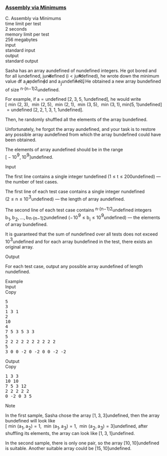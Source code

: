 <h3><a href="https://codeforces.com/contest/1857/problem/C" target="_blank" rel="noopener noreferrer">Assembly via Minimums</a></h3>
<div class="header"><div class="title">C. Assembly via Minimums</div><div class="time-limit"><div class="property-title">time limit per test</div>2 seconds</div><div class="memory-limit"><div class="property-title">memory limit per test</div>256 megabytes</div><div class="input-file input-standard"><div class="property-title">input</div>standard input</div><div class="output-file output-standard"><div class="property-title">output</div>standard output</div></div><div><p>Sasha has an array <span class="MathJax_Preview" style="color: inherit;"><span class="MJXp-math" id="MJXp-Span-1"><span class="MJXp-mi MJXp-italic" id="MJXp-Span-2">a</span></span></span><span class="MathJax MathJax_Processed" id="MathJax-Element-1-Frame" tabindex="0" style=""><nobr><span class="math" id="MathJax-Span-1"><span style="display: inline-block; position: relative; width: 0em; height: 0px; font-size: 122%;"><span style="position: absolute;"><span class="mrow" id="MathJax-Span-2"><span class="mi" id="MathJax-Span-3" style="font-family: MathJax_Math-italic;">a</span></span></span></span></span></nobr></span>undefined of <span class="MathJax_Preview" style="color: inherit;"><span class="MJXp-math" id="MJXp-Span-3"><span class="MJXp-mi MJXp-italic" id="MJXp-Span-4">n</span></span></span><span class="MathJax MathJax_Processed" id="MathJax-Element-2-Frame" tabindex="0" style=""><nobr><span class="math" id="MathJax-Span-4"><span style="display: inline-block; position: relative; width: 0em; height: 0px; font-size: 122%;"><span style="position: absolute;"><span class="mrow" id="MathJax-Span-5"><span class="mi" id="MathJax-Span-6" style="font-family: MathJax_Math-italic;">n</span></span></span></span></span></nobr></span>undefined integers. He got bored and for all <span class="MathJax_Preview" style="color: inherit;"><span class="MJXp-math" id="MJXp-Span-5"><span class="MJXp-mi MJXp-italic" id="MJXp-Span-6">i</span></span></span><span class="MathJax MathJax_Processed" id="MathJax-Element-3-Frame" tabindex="0" style=""><nobr><span class="math" id="MathJax-Span-7"><span style="display: inline-block; position: relative; width: 0em; height: 0px; font-size: 122%;"><span style="position: absolute;"><span class="mrow" id="MathJax-Span-8"><span class="mi" id="MathJax-Span-9" style="font-family: MathJax_Math-italic;">i</span></span></span></span></span></nobr></span>undefined, <span class="MathJax_Preview" style="color: inherit;"><span class="MJXp-math" id="MJXp-Span-7"><span class="MJXp-mi MJXp-italic" id="MJXp-Span-8">j</span></span></span><span class="MathJax MathJax_Processed" id="MathJax-Element-4-Frame" tabindex="0" style=""><nobr><span class="math" id="MathJax-Span-10"><span style="display: inline-block; position: relative; width: 0em; height: 0px; font-size: 122%;"><span style="position: absolute;"><span class="mrow" id="MathJax-Span-11"><span class="mi" id="MathJax-Span-12" style="font-family: MathJax_Math-italic;">j</span></span></span></span></span></nobr></span>undefined (<span class="MathJax_Preview" style="color: inherit;"><span class="MJXp-math" id="MJXp-Span-9"><span class="MJXp-mi MJXp-italic" id="MJXp-Span-10">i</span><span class="MJXp-mo" id="MJXp-Span-11" style="margin-left: 0.333em; margin-right: 0.333em;">&lt;</span><span class="MJXp-mi MJXp-italic" id="MJXp-Span-12">j</span></span></span><span class="MathJax MathJax_Processed" id="MathJax-Element-5-Frame" tabindex="0" style=""><nobr><span class="math" id="MathJax-Span-13"><span style="display: inline-block; position: relative; width: 0em; height: 0px; font-size: 122%;"><span style="position: absolute;"><span class="mrow" id="MathJax-Span-14"><span class="mi" id="MathJax-Span-15" style="font-family: MathJax_Math-italic;">i</span><span class="mo" id="MathJax-Span-16" style="font-family: MathJax_Main; padding-left: 0.296em;">&lt;</span><span class="mi" id="MathJax-Span-17" style="font-family: MathJax_Math-italic; padding-left: 0.296em;">j</span></span></span></span></span></nobr></span>undefined), he wrote down the minimum value of <span class="MathJax_Preview" style="color: inherit;"><span class="MJXp-math" id="MJXp-Span-13"><span class="MJXp-msubsup" id="MJXp-Span-14"><span class="MJXp-mi MJXp-italic" id="MJXp-Span-15" style="margin-right: 0.05em;">a</span><span class="MJXp-mi MJXp-italic MJXp-script" id="MJXp-Span-16" style="vertical-align: -0.4em;">i</span></span></span></span><span class="MathJax MathJax_Processed" id="MathJax-Element-6-Frame" tabindex="0" style=""><nobr><span class="math" id="MathJax-Span-18"><span style="display: inline-block; position: relative; width: 0em; height: 0px; font-size: 122%;"><span style="position: absolute;"><span class="mrow" id="MathJax-Span-19"><span class="msubsup" id="MathJax-Span-20"><span style="display: inline-block; position: relative; width: 0.823em; height: 0px;"><span style="position: absolute; clip: rect(3.34em, 1000.53em, 4.16em, -999.997em); top: -3.978em; left: 0em;"><span class="mi" id="MathJax-Span-21" style="font-family: MathJax_Math-italic;">a</span><span style="display: inline-block; width: 0px; height: 3.984em;"></span></span><span style="position: absolute; top: -3.803em; left: 0.53em;"><span class="mi" id="MathJax-Span-22" style="font-size: 70.7%; font-family: MathJax_Math-italic;">i</span><span style="display: inline-block; width: 0px; height: 3.984em;"></span></span></span></span></span></span></span></span></nobr></span>undefined and <span class="MathJax_Preview" style="color: inherit;"><span class="MJXp-math" id="MJXp-Span-17"><span class="MJXp-msubsup" id="MJXp-Span-18"><span class="MJXp-mi MJXp-italic" id="MJXp-Span-19" style="margin-right: 0.05em;">a</span><span class="MJXp-mi MJXp-italic MJXp-script" id="MJXp-Span-20" style="vertical-align: -0.4em;">j</span></span></span></span><span class="MathJax MathJax_Processing" id="MathJax-Element-7-Frame" tabindex="0"></span>undefined. He obtained a new array <span class="MathJax_Preview" style="color: inherit;"><span class="MJXp-math" id="MJXp-Span-21"><span class="MJXp-mi MJXp-italic" id="MJXp-Span-22">b</span></span></span><span class="MathJax MathJax_Processing" id="MathJax-Element-8-Frame" tabindex="0"></span>undefined of size <span class="MathJax_Preview" style="color: inherit;"><span class="MJXp-math" id="MJXp-Span-23"><span class="MJXp-mfrac" id="MJXp-Span-24" style="vertical-align: 0.25em;"><span class="MJXp-box MJXp-script"><span class="MJXp-mi MJXp-italic" id="MJXp-Span-25">n</span><span class="MJXp-mo" id="MJXp-Span-26">⋅</span><span class="MJXp-mo" id="MJXp-Span-27">(</span><span class="MJXp-mi MJXp-italic" id="MJXp-Span-28">n</span><span class="MJXp-mo" id="MJXp-Span-29">−</span><span class="MJXp-mn" id="MJXp-Span-30">1</span><span class="MJXp-mo" id="MJXp-Span-31">)</span></span><span class="MJXp-box" style="margin-top: -0.9em;"><span class="MJXp-denom"><span><span class="MJXp-rule" style="height: 1em; border-top: none; border-bottom: 1px solid; margin: 0.1em 0px;"></span></span><span><span class="MJXp-box MJXp-script"><span class="MJXp-mn" id="MJXp-Span-32">2</span></span></span></span></span></span></span></span><span class="MathJax MathJax_Processing" id="MathJax-Element-9-Frame" tabindex="0"></span>undefined.</p><p>For example, if <span class="MathJax_Preview" style="color: inherit;"><span class="MJXp-math" id="MJXp-Span-33"><span class="MJXp-mi MJXp-italic" id="MJXp-Span-34">a</span><span class="MJXp-mo" id="MJXp-Span-35" style="margin-left: 0.333em; margin-right: 0.333em;">=</span></span></span><span class="MathJax MathJax_Processing" id="MathJax-Element-10-Frame" tabindex="0"></span>undefined [<span class="MathJax_Preview" style="color: inherit;"><span class="MJXp-math" id="MJXp-Span-36"><span class="MJXp-mn" id="MJXp-Span-37">2</span><span class="MJXp-mo" id="MJXp-Span-38" style="margin-left: 0em; margin-right: 0.222em;">,</span><span class="MJXp-mn" id="MJXp-Span-39">3</span><span class="MJXp-mo" id="MJXp-Span-40" style="margin-left: 0em; margin-right: 0.222em;">,</span><span class="MJXp-mn" id="MJXp-Span-41">5</span><span class="MJXp-mo" id="MJXp-Span-42" style="margin-left: 0em; margin-right: 0.222em;">,</span><span class="MJXp-mn" id="MJXp-Span-43">1</span></span></span><span class="MathJax MathJax_Processing" id="MathJax-Element-11-Frame" tabindex="0"></span>undefined], he would write [<span class="MathJax_Preview" style="color: inherit;"><span class="MJXp-math" id="MJXp-Span-46"><span class="MJXp-mo" id="MJXp-Span-47" style="margin-left: 0.333em; margin-right: 0.333em;">min</span><span class="MJXp-mo" id="MJXp-Span-48" style="margin-left: 0em; margin-right: 0em;">(</span><span class="MJXp-mn" id="MJXp-Span-49">2</span><span class="MJXp-mo" id="MJXp-Span-50" style="margin-left: 0em; margin-right: 0.222em;">,</span><span class="MJXp-mn" id="MJXp-Span-51">3</span><span class="MJXp-mo" id="MJXp-Span-52" style="margin-left: 0em; margin-right: 0em;">)</span><span class="MJXp-mo" id="MJXp-Span-53" style="margin-left: 0em; margin-right: 0.222em;">,</span><span class="MJXp-mo" id="MJXp-Span-54" style="margin-left: 0.333em; margin-right: 0.333em;">min</span><span class="MJXp-mo" id="MJXp-Span-55" style="margin-left: 0em; margin-right: 0em;">(</span><span class="MJXp-mn" id="MJXp-Span-56">2</span><span class="MJXp-mo" id="MJXp-Span-57" style="margin-left: 0em; margin-right: 0.222em;">,</span><span class="MJXp-mn" id="MJXp-Span-58">5</span><span class="MJXp-mo" id="MJXp-Span-59" style="margin-left: 0em; margin-right: 0em;">)</span><span class="MJXp-mo" id="MJXp-Span-60" style="margin-left: 0em; margin-right: 0.222em;">,</span><span class="MJXp-mo" id="MJXp-Span-61" style="margin-left: 0.333em; margin-right: 0.333em;">min</span><span class="MJXp-mo" id="MJXp-Span-62" style="margin-left: 0em; margin-right: 0em;">(</span><span class="MJXp-mn" id="MJXp-Span-63">2</span><span class="MJXp-mo" id="MJXp-Span-64" style="margin-left: 0em; margin-right: 0.222em;">,</span><span class="MJXp-mn" id="MJXp-Span-65">1</span><span class="MJXp-mo" id="MJXp-Span-66" style="margin-left: 0em; margin-right: 0em;">)</span><span class="MJXp-mo" id="MJXp-Span-67" style="margin-left: 0em; margin-right: 0.222em;">,</span><span class="MJXp-mo" id="MJXp-Span-68" style="margin-left: 0.333em; margin-right: 0.333em;">min</span><span class="MJXp-mo" id="MJXp-Span-69" style="margin-left: 0em; margin-right: 0em;">(</span><span class="MJXp-mn" id="MJXp-Span-70">3</span><span class="MJXp-mo" id="MJXp-Span-71" style="margin-left: 0em; margin-right: 0.222em;">,</span><span class="MJXp-mn" id="MJXp-Span-72">5</span><span class="MJXp-mo" id="MJXp-Span-73" style="margin-left: 0em; margin-right: 0em;">)</span><span class="MJXp-mo" id="MJXp-Span-74" style="margin-left: 0em; margin-right: 0.222em;">,</span><span class="MJXp-mo" id="MJXp-Span-75" style="margin-left: 0.333em; margin-right: 0.333em;">min</span><span class="MJXp-mo" id="MJXp-Span-76" style="margin-left: 0em; margin-right: 0em;">(</span><span class="MJXp-mn" id="MJXp-Span-77">3</span><span class="MJXp-mo" id="MJXp-Span-78" style="margin-left: 0em; margin-right: 0.222em;">,</span><span class="MJXp-mn" id="MJXp-Span-79">1</span><span class="MJXp-mo" id="MJXp-Span-80" style="margin-left: 0em; margin-right: 0em;">)</span><span class="MJXp-mo" id="MJXp-Span-81" style="margin-left: 0em; margin-right: 0.222em;">,</span><span class="MJXp-mi MJXp-italic" id="MJXp-Span-82">m</span><span class="MJXp-mi MJXp-italic" id="MJXp-Span-83">i</span><span class="MJXp-mi MJXp-italic" id="MJXp-Span-84">n</span><span class="MJXp-mo" id="MJXp-Span-85" style="margin-left: 0em; margin-right: 0em;">(</span><span class="MJXp-mn" id="MJXp-Span-86">5</span><span class="MJXp-mo" id="MJXp-Span-87" style="margin-left: 0em; margin-right: 0.222em;">,</span><span class="MJXp-mn" id="MJXp-Span-88">1</span><span class="MJXp-mo" id="MJXp-Span-89" style="margin-left: 0em; margin-right: 0em;">)</span></span></span><span class="MathJax MathJax_Processing" id="MathJax-Element-12-Frame" tabindex="0"></span>undefined] <span class="MathJax_Preview" style="color: inherit;"><span class="MJXp-math" id="MJXp-Span-90"><span class="MJXp-mo" id="MJXp-Span-91" style="margin-left: 0.333em; margin-right: 0.333em;">=</span></span></span><span class="MathJax MathJax_Processing" id="MathJax-Element-13-Frame" tabindex="0"></span>undefined [<span class="MathJax_Preview" style="color: inherit;"><span class="MJXp-math" id="MJXp-Span-92"><span class="MJXp-mn" id="MJXp-Span-93">2</span><span class="MJXp-mo" id="MJXp-Span-94" style="margin-left: 0em; margin-right: 0.222em;">,</span><span class="MJXp-mn" id="MJXp-Span-95">2</span><span class="MJXp-mo" id="MJXp-Span-96" style="margin-left: 0em; margin-right: 0.222em;">,</span><span class="MJXp-mn" id="MJXp-Span-97">1</span><span class="MJXp-mo" id="MJXp-Span-98" style="margin-left: 0em; margin-right: 0.222em;">,</span><span class="MJXp-mn" id="MJXp-Span-99">3</span><span class="MJXp-mo" id="MJXp-Span-100" style="margin-left: 0em; margin-right: 0.222em;">,</span><span class="MJXp-mn" id="MJXp-Span-101">1</span><span class="MJXp-mo" id="MJXp-Span-102" style="margin-left: 0em; margin-right: 0.222em;">,</span><span class="MJXp-mn" id="MJXp-Span-103">1</span></span></span><span class="MathJax MathJax_Processing" id="MathJax-Element-14-Frame" tabindex="0"></span>undefined].</p><p>Then, he randomly <span class="tex-font-style-bf">shuffled</span> all the elements of the array <span class="MathJax_Preview" style="color: inherit;"><span class="MJXp-math" id="MJXp-Span-104"><span class="MJXp-mi MJXp-italic" id="MJXp-Span-105">b</span></span></span><span class="MathJax MathJax_Processing" id="MathJax-Element-15-Frame" tabindex="0"></span>undefined.</p><p>Unfortunately, he forgot the array <span class="MathJax_Preview" style="color: inherit;"><span class="MJXp-math" id="MJXp-Span-106"><span class="MJXp-mi MJXp-italic" id="MJXp-Span-107">a</span></span></span><span class="MathJax MathJax_Processing" id="MathJax-Element-16-Frame" tabindex="0"></span>undefined, and your task is to restore any possible array <span class="MathJax_Preview" style="color: inherit;"><span class="MJXp-math" id="MJXp-Span-108"><span class="MJXp-mi MJXp-italic" id="MJXp-Span-109">a</span></span></span><span class="MathJax MathJax_Processing" id="MathJax-Element-17-Frame" tabindex="0"></span>undefined from which the array <span class="MathJax_Preview" style="color: inherit;"><span class="MJXp-math" id="MJXp-Span-110"><span class="MJXp-mi MJXp-italic" id="MJXp-Span-111">b</span></span></span><span class="MathJax MathJax_Processing" id="MathJax-Element-18-Frame" tabindex="0"></span>undefined could have been obtained.</p><p><span class="tex-font-style-bf">The elements of array <span class="MathJax_Preview" style="color: inherit;"><span class="MJXp-math" id="MJXp-Span-112"><span class="MJXp-mi MJXp-italic" id="MJXp-Span-113">a</span></span></span><span class="MathJax MathJax_Processing" id="MathJax-Element-19-Frame" tabindex="0"></span>undefined should be in the range <span class="MathJax_Preview" style="color: inherit;"><span class="MJXp-math" id="MJXp-Span-114"><span class="MJXp-mo" id="MJXp-Span-115" style="margin-left: 0em; margin-right: 0em;">[</span><span class="MJXp-mo" id="MJXp-Span-116" style="margin-left: 0.267em; margin-right: 0.267em;">−</span><span class="MJXp-msubsup" id="MJXp-Span-117"><span class="MJXp-mn" id="MJXp-Span-118" style="margin-right: 0.05em;">10</span><span class="MJXp-mn MJXp-script" id="MJXp-Span-119" style="vertical-align: 0.5em;">9</span></span><span class="MJXp-mo" id="MJXp-Span-120" style="margin-left: 0em; margin-right: 0.222em;">,</span><span class="MJXp-msubsup" id="MJXp-Span-121"><span class="MJXp-mn" id="MJXp-Span-122" style="margin-right: 0.05em;">10</span><span class="MJXp-mn MJXp-script" id="MJXp-Span-123" style="vertical-align: 0.5em;">9</span></span><span class="MJXp-mo" id="MJXp-Span-124" style="margin-left: 0em; margin-right: 0em;">]</span></span></span><span class="MathJax MathJax_Processing" id="MathJax-Element-20-Frame" tabindex="0"></span>undefined</span>.</p></div><div class="input-specification"><div class="section-title">Input</div><p>The first line contains a single integer <span class="MathJax_Preview" style="color: inherit;"><span class="MJXp-math" id="MJXp-Span-125"><span class="MJXp-mi MJXp-italic" id="MJXp-Span-126">t</span></span></span><span class="MathJax MathJax_Processing" id="MathJax-Element-21-Frame" tabindex="0"></span>undefined (<span class="MathJax_Preview" style="color: inherit;"><span class="MJXp-math" id="MJXp-Span-127"><span class="MJXp-mn" id="MJXp-Span-128">1</span><span class="MJXp-mo" id="MJXp-Span-129" style="margin-left: 0.333em; margin-right: 0.333em;">≤</span><span class="MJXp-mi MJXp-italic" id="MJXp-Span-130">t</span><span class="MJXp-mo" id="MJXp-Span-131" style="margin-left: 0.333em; margin-right: 0.333em;">≤</span><span class="MJXp-mn" id="MJXp-Span-132">200</span></span></span><span class="MathJax MathJax_Processing" id="MathJax-Element-22-Frame" tabindex="0"></span>undefined)&nbsp;— the number of test cases.</p><p>The first line of each test case contains a single integer <span class="MathJax_Preview" style="color: inherit;"><span class="MJXp-math" id="MJXp-Span-133"><span class="MJXp-mi MJXp-italic" id="MJXp-Span-134">n</span></span></span><span class="MathJax MathJax_Processing" id="MathJax-Element-23-Frame" tabindex="0"></span>undefined (<span class="MathJax_Preview" style="color: inherit;"><span class="MJXp-math" id="MJXp-Span-135"><span class="MJXp-mn" id="MJXp-Span-136">2</span><span class="MJXp-mo" id="MJXp-Span-137" style="margin-left: 0.333em; margin-right: 0.333em;">≤</span><span class="MJXp-mi MJXp-italic" id="MJXp-Span-138">n</span><span class="MJXp-mo" id="MJXp-Span-139" style="margin-left: 0.333em; margin-right: 0.333em;">≤</span><span class="MJXp-msubsup" id="MJXp-Span-140"><span class="MJXp-mn" id="MJXp-Span-141" style="margin-right: 0.05em;">10</span><span class="MJXp-mn MJXp-script" id="MJXp-Span-142" style="vertical-align: 0.5em;">3</span></span></span></span><span class="MathJax MathJax_Processing" id="MathJax-Element-24-Frame" tabindex="0"></span>undefined)&nbsp;— the length of array <span class="MathJax_Preview" style="color: inherit;"><span class="MJXp-math" id="MJXp-Span-143"><span class="MJXp-mi MJXp-italic" id="MJXp-Span-144">a</span></span></span><span class="MathJax MathJax_Processing" id="MathJax-Element-25-Frame" tabindex="0"></span>undefined.</p><p>The second line of each test case contains <span class="MathJax_Preview" style="color: inherit;"><span class="MJXp-math" id="MJXp-Span-145"><span class="MJXp-mfrac" id="MJXp-Span-146" style="vertical-align: 0.25em;"><span class="MJXp-box MJXp-script"><span class="MJXp-mi MJXp-italic" id="MJXp-Span-147">n</span><span class="MJXp-mo" id="MJXp-Span-148">⋅</span><span class="MJXp-mo" id="MJXp-Span-149">(</span><span class="MJXp-mi MJXp-italic" id="MJXp-Span-150">n</span><span class="MJXp-mo" id="MJXp-Span-151">−</span><span class="MJXp-mn" id="MJXp-Span-152">1</span><span class="MJXp-mo" id="MJXp-Span-153">)</span></span><span class="MJXp-box" style="margin-top: -0.9em;"><span class="MJXp-denom"><span><span class="MJXp-rule" style="height: 1em; border-top: none; border-bottom: 1px solid; margin: 0.1em 0px;"></span></span><span><span class="MJXp-box MJXp-script"><span class="MJXp-mn" id="MJXp-Span-154">2</span></span></span></span></span></span></span></span><span class="MathJax MathJax_Processing" id="MathJax-Element-26-Frame" tabindex="0"></span>undefined integers <span class="MathJax_Preview" style="color: inherit;"><span class="MJXp-math" id="MJXp-Span-155"><span class="MJXp-msubsup" id="MJXp-Span-156"><span class="MJXp-mi MJXp-italic" id="MJXp-Span-157" style="margin-right: 0.05em;">b</span><span class="MJXp-mn MJXp-script" id="MJXp-Span-158" style="vertical-align: -0.4em;">1</span></span><span class="MJXp-mo" id="MJXp-Span-159" style="margin-left: 0em; margin-right: 0.222em;">,</span><span class="MJXp-msubsup" id="MJXp-Span-160"><span class="MJXp-mi MJXp-italic" id="MJXp-Span-161" style="margin-right: 0.05em;">b</span><span class="MJXp-mn MJXp-script" id="MJXp-Span-162" style="vertical-align: -0.4em;">2</span></span><span class="MJXp-mo" id="MJXp-Span-163" style="margin-left: 0em; margin-right: 0.222em;">,</span><span class="MJXp-mo" id="MJXp-Span-164" style="margin-left: 0em; margin-right: 0em;">…</span><span class="MJXp-mo" id="MJXp-Span-165" style="margin-left: 0em; margin-right: 0.222em;">,</span><span class="MJXp-msubsup" id="MJXp-Span-166"><span class="MJXp-mi MJXp-italic" id="MJXp-Span-167" style="margin-right: 0.05em;">b</span><span class="MJXp-mrow MJXp-script" id="MJXp-Span-168" style="vertical-align: -0.4em;"><span class="MJXp-mfrac" id="MJXp-Span-169" style="vertical-align: 0.25em;"><span class="MJXp-box MJXp-script"><span class="MJXp-mi MJXp-italic" id="MJXp-Span-170">n</span><span class="MJXp-mo" id="MJXp-Span-171">⋅</span><span class="MJXp-mo" id="MJXp-Span-172">(</span><span class="MJXp-mi MJXp-italic" id="MJXp-Span-173">n</span><span class="MJXp-mo" id="MJXp-Span-174">−</span><span class="MJXp-mn" id="MJXp-Span-175">1</span><span class="MJXp-mo" id="MJXp-Span-176">)</span></span><span class="MJXp-box" style="margin-top: -0.9em;"><span class="MJXp-denom"><span><span class="MJXp-rule" style="height: 1em; border-top: none; border-bottom: 1px solid; margin: 0.1em 0px;"></span></span><span><span class="MJXp-box MJXp-script"><span class="MJXp-mn" id="MJXp-Span-177">2</span></span></span></span></span></span></span></span></span></span><span class="MathJax MathJax_Processing" id="MathJax-Element-27-Frame" tabindex="0"></span>undefined (<span class="MathJax_Preview" style="color: inherit;"><span class="MJXp-math" id="MJXp-Span-178"><span class="MJXp-mo" id="MJXp-Span-179" style="margin-left: 0em; margin-right: 0.111em;">−</span><span class="MJXp-msubsup" id="MJXp-Span-180"><span class="MJXp-mn" id="MJXp-Span-181" style="margin-right: 0.05em;">10</span><span class="MJXp-mn MJXp-script" id="MJXp-Span-182" style="vertical-align: 0.5em;">9</span></span><span class="MJXp-mo" id="MJXp-Span-183" style="margin-left: 0.333em; margin-right: 0.333em;">≤</span><span class="MJXp-msubsup" id="MJXp-Span-184"><span class="MJXp-mi MJXp-italic" id="MJXp-Span-185" style="margin-right: 0.05em;">b</span><span class="MJXp-mi MJXp-italic MJXp-script" id="MJXp-Span-186" style="vertical-align: -0.4em;">i</span></span><span class="MJXp-mo" id="MJXp-Span-187" style="margin-left: 0.333em; margin-right: 0.333em;">≤</span><span class="MJXp-msubsup" id="MJXp-Span-188"><span class="MJXp-mn" id="MJXp-Span-189" style="margin-right: 0.05em;">10</span><span class="MJXp-mn MJXp-script" id="MJXp-Span-190" style="vertical-align: 0.5em;">9</span></span></span></span><span class="MathJax MathJax_Processing" id="MathJax-Element-28-Frame" tabindex="0"></span>undefined)&nbsp;— the elements of array <span class="MathJax_Preview" style="color: inherit;"><span class="MJXp-math" id="MJXp-Span-191"><span class="MJXp-mi MJXp-italic" id="MJXp-Span-192">b</span></span></span><span class="MathJax MathJax_Processing" id="MathJax-Element-29-Frame" tabindex="0"></span>undefined.</p><p>It is guaranteed that the sum of <span class="MathJax_Preview" style="color: inherit;"><span class="MJXp-math" id="MJXp-Span-193"><span class="MJXp-mi MJXp-italic" id="MJXp-Span-194">n</span></span></span><span class="MathJax MathJax_Processing" id="MathJax-Element-30-Frame" tabindex="0"></span>undefined over all tests does not exceed <span class="MathJax_Preview" style="color: inherit;"><span class="MJXp-math" id="MJXp-Span-195"><span class="MJXp-msubsup" id="MJXp-Span-196"><span class="MJXp-mn" id="MJXp-Span-197" style="margin-right: 0.05em;">10</span><span class="MJXp-mn MJXp-script" id="MJXp-Span-198" style="vertical-align: 0.5em;">3</span></span></span></span><span class="MathJax MathJax_Processing" id="MathJax-Element-31-Frame" tabindex="0"></span>undefined and for each array <span class="MathJax_Preview" style="color: inherit;"><span class="MJXp-math" id="MJXp-Span-199"><span class="MJXp-mi MJXp-italic" id="MJXp-Span-200">b</span></span></span><span class="MathJax MathJax_Processing" id="MathJax-Element-32-Frame" tabindex="0"></span>undefined in the test, there exists an original array.</p></div><div class="output-specification"><div class="section-title">Output</div><p>For each test case, output any possible array <span class="MathJax_Preview" style="color: inherit;"><span class="MJXp-math" id="MJXp-Span-201"><span class="MJXp-mi MJXp-italic" id="MJXp-Span-202">a</span></span></span><span class="MathJax MathJax_Processing" id="MathJax-Element-33-Frame" tabindex="0"></span>undefined of length <span class="MathJax_Preview" style="color: inherit;"><span class="MJXp-math" id="MJXp-Span-203"><span class="MJXp-mi MJXp-italic" id="MJXp-Span-204">n</span></span></span><span class="MathJax MathJax_Processing" id="MathJax-Element-34-Frame" tabindex="0"></span>undefined.</p></div><div class="sample-tests"><div class="section-title">Example</div><div class="sample-test"><div class="input"><div class="title">Input<div title="Copy" data-clipboard-target="#id0005666792258692899" id="id0026382954707892503" class="input-output-copier">Copy</div></div><pre id="id0005666792258692899"><div class="test-example-line test-example-line-even test-example-line-0">5</div><div class="test-example-line test-example-line-odd test-example-line-1">3</div><div class="test-example-line test-example-line-odd test-example-line-1">1 3 1</div><div class="test-example-line test-example-line-even test-example-line-2">2</div><div class="test-example-line test-example-line-even test-example-line-2">10</div><div class="test-example-line test-example-line-odd test-example-line-3">4</div><div class="test-example-line test-example-line-odd test-example-line-3">7 5 3 5 3 3</div><div class="test-example-line test-example-line-even test-example-line-4">5</div><div class="test-example-line test-example-line-even test-example-line-4">2 2 2 2 2 2 2 2 2 2</div><div class="test-example-line test-example-line-odd test-example-line-5">5</div><div class="test-example-line test-example-line-odd test-example-line-5">3 0 0 -2 0 -2 0 0 -2 -2</div></pre></div><div class="output"><div class="title">Output<div title="Copy" data-clipboard-target="#id009537194637474564" id="id008626373314640929" class="input-output-copier">Copy</div></div><pre id="id009537194637474564">1 3 3
10 10
7 5 3 12
2 2 2 2 2
0 -2 0 3 5</pre></div></div></div><div class="note"><div class="section-title">Note</div><p>In the first sample, Sasha chose the array <span class="MathJax_Preview" style="color: inherit;"><span class="MJXp-math" id="MJXp-Span-205"><span class="MJXp-mo" id="MJXp-Span-206" style="margin-left: 0em; margin-right: 0em;">[</span><span class="MJXp-mn" id="MJXp-Span-207">1</span><span class="MJXp-mo" id="MJXp-Span-208" style="margin-left: 0em; margin-right: 0.222em;">,</span><span class="MJXp-mn" id="MJXp-Span-209">3</span><span class="MJXp-mo" id="MJXp-Span-210" style="margin-left: 0em; margin-right: 0.222em;">,</span><span class="MJXp-mn" id="MJXp-Span-211">3</span><span class="MJXp-mo" id="MJXp-Span-212" style="margin-left: 0em; margin-right: 0em;">]</span></span></span><span class="MathJax MathJax_Processing" id="MathJax-Element-35-Frame" tabindex="0"></span>undefined, then the array <span class="MathJax_Preview" style="color: inherit;"><span class="MJXp-math" id="MJXp-Span-213"><span class="MJXp-mi MJXp-italic" id="MJXp-Span-214">b</span></span></span><span class="MathJax MathJax_Processing" id="MathJax-Element-36-Frame" tabindex="0"></span>undefined will look like <span class="MathJax_Preview" style="color: inherit;"><span class="MJXp-math" id="MJXp-Span-215"><span class="MJXp-mo" id="MJXp-Span-216" style="margin-left: 0em; margin-right: 0em;">[</span><span class="MJXp-mo" id="MJXp-Span-217" style="margin-left: 0.333em; margin-right: 0.333em;">min</span><span class="MJXp-mo" id="MJXp-Span-218" style="margin-left: 0em; margin-right: 0em;">(</span><span class="MJXp-msubsup" id="MJXp-Span-219"><span class="MJXp-mi MJXp-italic" id="MJXp-Span-220" style="margin-right: 0.05em;">a</span><span class="MJXp-mn MJXp-script" id="MJXp-Span-221" style="vertical-align: -0.4em;">1</span></span><span class="MJXp-mo" id="MJXp-Span-222" style="margin-left: 0em; margin-right: 0.222em;">,</span><span class="MJXp-msubsup" id="MJXp-Span-223"><span class="MJXp-mi MJXp-italic" id="MJXp-Span-224" style="margin-right: 0.05em;">a</span><span class="MJXp-mn MJXp-script" id="MJXp-Span-225" style="vertical-align: -0.4em;">2</span></span><span class="MJXp-mo" id="MJXp-Span-226" style="margin-left: 0em; margin-right: 0em;">)</span><span class="MJXp-mo" id="MJXp-Span-227" style="margin-left: 0.333em; margin-right: 0.333em;">=</span><span class="MJXp-mn" id="MJXp-Span-228">1</span><span class="MJXp-mo" id="MJXp-Span-229" style="margin-left: 0em; margin-right: 0.222em;">,</span><span class="MJXp-mo" id="MJXp-Span-230" style="margin-left: 0.333em; margin-right: 0.333em;">min</span><span class="MJXp-mo" id="MJXp-Span-231" style="margin-left: 0em; margin-right: 0em;">(</span><span class="MJXp-msubsup" id="MJXp-Span-232"><span class="MJXp-mi MJXp-italic" id="MJXp-Span-233" style="margin-right: 0.05em;">a</span><span class="MJXp-mn MJXp-script" id="MJXp-Span-234" style="vertical-align: -0.4em;">1</span></span><span class="MJXp-mo" id="MJXp-Span-235" style="margin-left: 0em; margin-right: 0.222em;">,</span><span class="MJXp-msubsup" id="MJXp-Span-236"><span class="MJXp-mi MJXp-italic" id="MJXp-Span-237" style="margin-right: 0.05em;">a</span><span class="MJXp-mn MJXp-script" id="MJXp-Span-238" style="vertical-align: -0.4em;">3</span></span><span class="MJXp-mo" id="MJXp-Span-239" style="margin-left: 0em; margin-right: 0em;">)</span><span class="MJXp-mo" id="MJXp-Span-240" style="margin-left: 0.333em; margin-right: 0.333em;">=</span><span class="MJXp-mn" id="MJXp-Span-241">1</span><span class="MJXp-mo" id="MJXp-Span-242" style="margin-left: 0em; margin-right: 0.222em;">,</span><span class="MJXp-mo" id="MJXp-Span-243" style="margin-left: 0.333em; margin-right: 0.333em;">min</span><span class="MJXp-mo" id="MJXp-Span-244" style="margin-left: 0em; margin-right: 0em;">(</span><span class="MJXp-msubsup" id="MJXp-Span-245"><span class="MJXp-mi MJXp-italic" id="MJXp-Span-246" style="margin-right: 0.05em;">a</span><span class="MJXp-mn MJXp-script" id="MJXp-Span-247" style="vertical-align: -0.4em;">2</span></span><span class="MJXp-mo" id="MJXp-Span-248" style="margin-left: 0em; margin-right: 0.222em;">,</span><span class="MJXp-msubsup" id="MJXp-Span-249"><span class="MJXp-mi MJXp-italic" id="MJXp-Span-250" style="margin-right: 0.05em;">a</span><span class="MJXp-mn MJXp-script" id="MJXp-Span-251" style="vertical-align: -0.4em;">3</span></span><span class="MJXp-mo" id="MJXp-Span-252" style="margin-left: 0em; margin-right: 0em;">)</span><span class="MJXp-mo" id="MJXp-Span-253" style="margin-left: 0.333em; margin-right: 0.333em;">=</span><span class="MJXp-mn" id="MJXp-Span-254">3</span><span class="MJXp-mo" id="MJXp-Span-255" style="margin-left: 0em; margin-right: 0em;">]</span></span></span><span class="MathJax MathJax_Processing" id="MathJax-Element-37-Frame" tabindex="0"></span>undefined, after shuffling its elements, the array can look like <span class="MathJax_Preview" style="color: inherit;"><span class="MJXp-math" id="MJXp-Span-256"><span class="MJXp-mo" id="MJXp-Span-257" style="margin-left: 0em; margin-right: 0em;">[</span><span class="MJXp-mn" id="MJXp-Span-258">1</span><span class="MJXp-mo" id="MJXp-Span-259" style="margin-left: 0em; margin-right: 0.222em;">,</span><span class="MJXp-mn" id="MJXp-Span-260">3</span><span class="MJXp-mo" id="MJXp-Span-261" style="margin-left: 0em; margin-right: 0.222em;">,</span><span class="MJXp-mn" id="MJXp-Span-262">1</span><span class="MJXp-mo" id="MJXp-Span-263" style="margin-left: 0em; margin-right: 0em;">]</span></span></span><span class="MathJax MathJax_Processing" id="MathJax-Element-38-Frame" tabindex="0"></span>undefined.</p><p>In the second sample, there is only one pair, so the array <span class="MathJax_Preview" style="color: inherit;"><span class="MJXp-math" id="MJXp-Span-264"><span class="MJXp-mo" id="MJXp-Span-265" style="margin-left: 0em; margin-right: 0em;">[</span><span class="MJXp-mn" id="MJXp-Span-266">10</span><span class="MJXp-mo" id="MJXp-Span-267" style="margin-left: 0em; margin-right: 0.222em;">,</span><span class="MJXp-mn" id="MJXp-Span-268">10</span><span class="MJXp-mo" id="MJXp-Span-269" style="margin-left: 0em; margin-right: 0em;">]</span></span></span><span class="MathJax MathJax_Processing" id="MathJax-Element-39-Frame" tabindex="0"></span>undefined is suitable. Another suitable array could be <span class="MathJax_Preview" style="color: inherit;"><span class="MJXp-math" id="MJXp-Span-270"><span class="MJXp-mo" id="MJXp-Span-271" style="margin-left: 0em; margin-right: 0em;">[</span><span class="MJXp-mn" id="MJXp-Span-272">15</span><span class="MJXp-mo" id="MJXp-Span-273" style="margin-left: 0em; margin-right: 0.222em;">,</span><span class="MJXp-mn" id="MJXp-Span-274">10</span><span class="MJXp-mo" id="MJXp-Span-275" style="margin-left: 0em; margin-right: 0em;">]</span></span></span><span class="MathJax MathJax_Processing" id="MathJax-Element-40-Frame" tabindex="0"></span>undefined.</p></div>